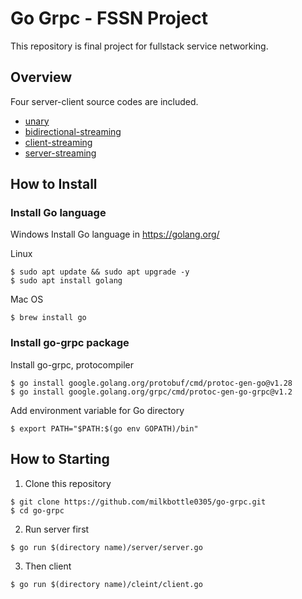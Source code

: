 # Go Grpc - FSSN Project
This repository is final project for fullstack service networking.
## Overview
Four server-client source codes are included.
- <a href="https://github.com/milkbottle0305/go-grpc/tree/master/unary">unary</a>
- <a href="https://github.com/milkbottle0305/go-grpc/tree/master/bidirectional-streaming">bidirectional-streaming</a>
- <a href="https://github.com/milkbottle0305/go-grpc/tree/master/client-streaming">client-streaming</a>
- <a href="https://github.com/milkbottle0305/go-grpc/tree/master/server-streaming">server-streaming </a>

## How to Install
### Install Go language 

Windows
Install Go language in https://golang.org/

Linux
```
$ sudo apt update && sudo apt upgrade -y 
$ sudo apt install golang
```

Mac OS
```
$ brew install go
```

### Install go-grpc package
Install go-grpc, protocompiler
```
$ go install google.golang.org/protobuf/cmd/protoc-gen-go@v1.28
$ go install google.golang.org/grpc/cmd/protoc-gen-go-grpc@v1.2
```
Add environment variable for Go directory
```
$ export PATH="$PATH:$(go env GOPATH)/bin"
```

## How to Starting
1. Clone this repository
```
$ git clone https://github.com/milkbottle0305/go-grpc.git
$ cd go-grpc
```
2. Run server first
```
$ go run $(directory name)/server/server.go
```
3. Then client
```
$ go run $(directory name)/cleint/client.go
```